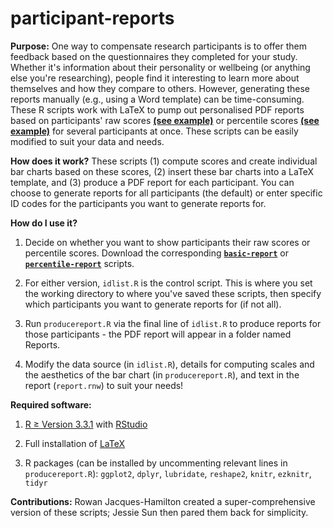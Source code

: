 # participant-reports

**Purpose:** One way to compensate research participants is to offer them feedback based on the questionnaires they completed for your study. Whether it's information about their personality or wellbeing (or anything else you're researching), people find it interesting to learn more about themselves and how they compare to others. However, generating these reports manually (e.g., using a Word template) can be time-consuming. These R scripts work with LaTeX to pump out personalised PDF reports based on participants' raw scores [**(see example)**](https://github.com/jessiesunpsych/participant-reports/blob/master/basic-report/Reports/examplereport.pdf) or percentile scores [**(see example)**](https://github.com/jessiesunpsych/participant-reports/blob/master/percentile-report/Reports/examplepercentilereport.pdf) for several participants at once. These scripts can be easily modified to suit your data and needs.

**How does it work?**
These scripts (1) compute scores and create individual bar charts based on these scores, (2) insert these bar charts into a LaTeX template, and (3) produce a PDF report for each participant. You can choose to generate reports for all participants (the default) or enter specific ID codes for the participants you want to generate reports for.

**How do I use it?**

1. Decide on whether you want to show participants their raw scores or percentile scores. Download the corresponding [**`basic-report`**](https://github.com/jessiesunpsych/participant-reports/blob/master/basic-report/) or  [**`percentile-report`**](https://github.com/jessiesunpsych/participant-reports/blob/master/percentile-report/) scripts.

2. For either version, `idlist.R` is the control script. This is where you set the working directory to where you've saved these scripts, then specify which participants you want to generate reports for (if not all).

3. Run `producereport.R` via the final line of `idlist.R` to produce reports for those participants - the PDF report will appear in a folder named Reports.

4. Modify the data source (in `idlist.R`), details for computing scales and the aesthetics of the bar chart (in `producereport.R`), and text in the report (`report.rnw`) to suit your needs!

**Required software:**

1. [R ≥ Version 3.3.1](https://www.r-project.org/) with [RStudio](https://www.rstudio.com/)

2. Full installation of [LaTeX](https://www.latex-project.org/)

3. R packages (can be installed by uncommenting relevant lines in `producereport.R`): `ggplot2`, `dplyr`, `lubridate`, `reshape2`, `knitr`, `ezknitr`, `tidyr`

**Contributions:** Rowan Jacques-Hamilton created a super-comprehensive version of these scripts; Jessie Sun then pared them back for simplicity.
